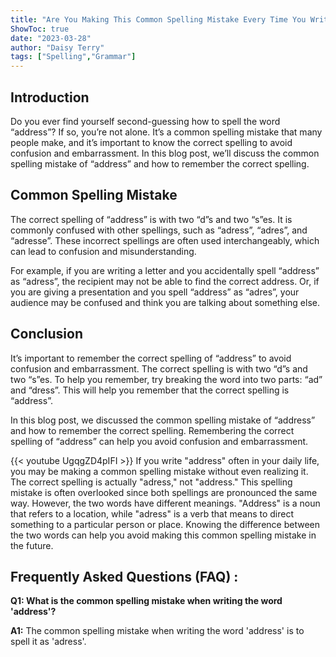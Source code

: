 ```yaml
---
title: "Are You Making This Common Spelling Mistake Every Time You Write 'Address'? Find Out Now!"
ShowToc: true 
date: "2023-03-28"
author: "Daisy Terry" 
tags: ["Spelling","Grammar"]
---
```

## Introduction
Do you ever find yourself second-guessing how to spell the word “address”? If so, you’re not alone. It’s a common spelling mistake that many people make, and it’s important to know the correct spelling to avoid confusion and embarrassment. In this blog post, we’ll discuss the common spelling mistake of “address” and how to remember the correct spelling. 

## Common Spelling Mistake
The correct spelling of “address” is with two “d”s and two “s”es. It is commonly confused with other spellings, such as “adress”, “adres”, and “adresse”. These incorrect spellings are often used interchangeably, which can lead to confusion and misunderstanding. 

For example, if you are writing a letter and you accidentally spell “address” as “adress”, the recipient may not be able to find the correct address. Or, if you are giving a presentation and you spell “address” as “adres”, your audience may be confused and think you are talking about something else. 

## Conclusion
It’s important to remember the correct spelling of “address” to avoid confusion and embarrassment. The correct spelling is with two “d”s and two “s”es. To help you remember, try breaking the word into two parts: “ad” and “dress”. This will help you remember that the correct spelling is “address”. 

In this blog post, we discussed the common spelling mistake of “address” and how to remember the correct spelling. Remembering the correct spelling of “address” can help you avoid confusion and embarrassment.

{{< youtube UgqgZD4pIFI >}} 
If you write "address" often in your daily life, you may be making a common spelling mistake without even realizing it. The correct spelling is actually "adress," not "address." This spelling mistake is often overlooked since both spellings are pronounced the same way. However, the two words have different meanings. "Address" is a noun that refers to a location, while "adress" is a verb that means to direct something to a particular person or place. Knowing the difference between the two words can help you avoid making this common spelling mistake in the future.

## Frequently Asked Questions (FAQ) :
**Q1: What is the common spelling mistake when writing the word 'address'?**

**A1:** The common spelling mistake when writing the word 'address' is to spell it as 'adress'.





